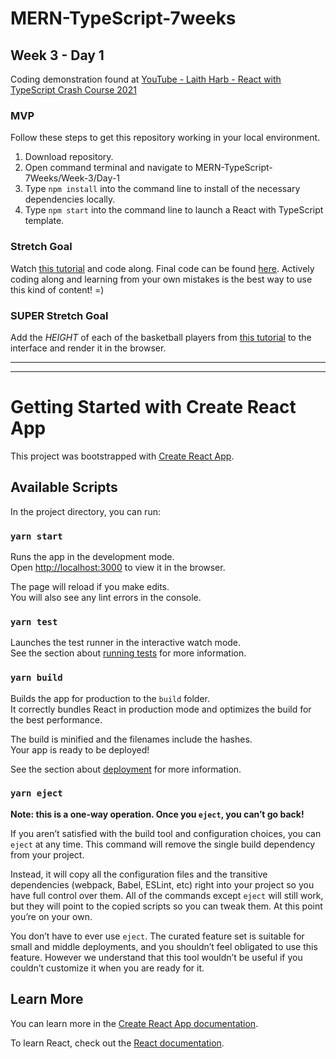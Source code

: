 # MERN-TypeScript-7weeks

## Week 3 - Day 1

Coding demonstration found at [YouTube - Laith Harb - React with TypeScript Crash Course 2021](https://www.youtube.com/watch?v=jrKcJxF0lAU)

### MVP
Follow these steps to get this repository working in your local environment.
1. Download repository.
2. Open command terminal and navigate to MERN-TypeScript-7Weeks/Week-3/Day-1
3. Type `npm install` into the command line to install of the necessary dependencies locally.
4. Type `npm start` into the command line to launch a React with TypeScript template.

### Stretch Goal
Watch [this tutorial](https://www.youtube.com/watch?v=jrKcJxF0lAU) and code along. Final code can be found [here](https://github.com/harblaith7/React-With-TypeScript-Crash-Course). Actively coding along and learning from your own mistakes is the best way to use this kind of content! =) 

### SUPER Stretch Goal
Add the *HEIGHT* of each of the basketball players from [this tutorial](https://www.youtube.com/watch?v=jrKcJxF0lAU) to the interface and render it in the browser.

------
------
# Getting Started with Create React App

This project was bootstrapped with [Create React App](https://github.com/facebook/create-react-app).

## Available Scripts

In the project directory, you can run:

### `yarn start`

Runs the app in the development mode.\
Open [http://localhost:3000](http://localhost:3000) to view it in the browser.

The page will reload if you make edits.\
You will also see any lint errors in the console.

### `yarn test`

Launches the test runner in the interactive watch mode.\
See the section about [running tests](https://facebook.github.io/create-react-app/docs/running-tests) for more information.

### `yarn build`

Builds the app for production to the `build` folder.\
It correctly bundles React in production mode and optimizes the build for the best performance.

The build is minified and the filenames include the hashes.\
Your app is ready to be deployed!

See the section about [deployment](https://facebook.github.io/create-react-app/docs/deployment) for more information.

### `yarn eject`

**Note: this is a one-way operation. Once you `eject`, you can’t go back!**

If you aren’t satisfied with the build tool and configuration choices, you can `eject` at any time. This command will remove the single build dependency from your project.

Instead, it will copy all the configuration files and the transitive dependencies (webpack, Babel, ESLint, etc) right into your project so you have full control over them. All of the commands except `eject` will still work, but they will point to the copied scripts so you can tweak them. At this point you’re on your own.

You don’t have to ever use `eject`. The curated feature set is suitable for small and middle deployments, and you shouldn’t feel obligated to use this feature. However we understand that this tool wouldn’t be useful if you couldn’t customize it when you are ready for it.

## Learn More

You can learn more in the [Create React App documentation](https://facebook.github.io/create-react-app/docs/getting-started).

To learn React, check out the [React documentation](https://reactjs.org/).
